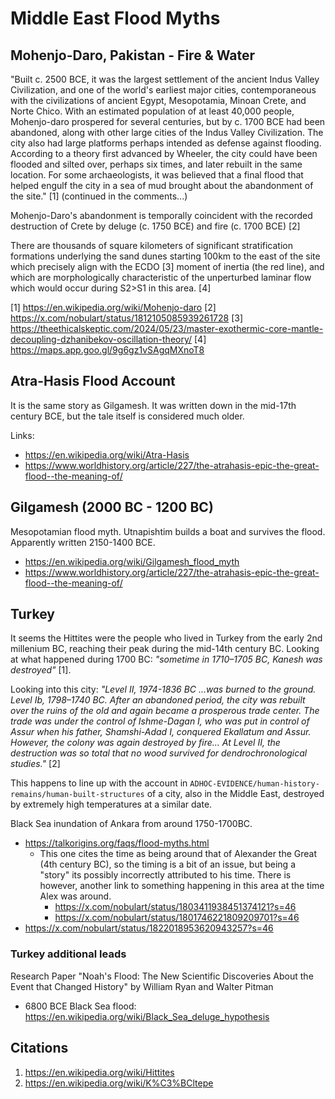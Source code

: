 # Middle East Flood Myths

## Mohenjo-Daro, Pakistan - Fire & Water

"Built c. 2500 BCE, it was the largest settlement of the ancient Indus Valley Civilization, and one of the world's earliest major cities, contemporaneous with the civilizations of ancient Egypt, Mesopotamia, Minoan Crete, and Norte Chico. With an estimated population of at least 40,000 people, Mohenjo-daro prospered for several centuries, but by c. 1700 BCE had been abandoned, along with other large cities of the Indus Valley Civilization. The city also had large platforms perhaps intended as defense against flooding. According to a theory first advanced by Wheeler, the city could have been flooded and silted over, perhaps six times, and later rebuilt in the same location. For some archaeologists, it was believed that a final flood that helped engulf the city in a sea of mud brought about the abandonment of the site." [1] (continued in the comments...)

Mohenjo-Daro's abandonment is temporally coincident with the recorded destruction of Crete by deluge (c. 1750 BCE) and fire (c. 1700 BCE) [2]

There are thousands of square kilometers of significant stratification formations underlying the sand dunes starting 100km to the east of the site which precisely align with the ECDO [3] moment of inertia (the red line), and which are morphologically characteristic of the unperturbed laminar flow which would occur during S2>S1 in this area. [4]

[1] https://en.wikipedia.org/wiki/Mohenjo-daro
[2] https://x.com/nobulart/status/1812105085939261728
[3] https://theethicalskeptic.com/2024/05/23/master-exothermic-core-mantle-decoupling-dzhanibekov-oscillation-theory/
[4] https://maps.app.goo.gl/9g6gz1vSAgqMXnoT8

## Atra-Hasis Flood Account

It is the same story as Gilgamesh. It was written down in the mid-17th century BCE, but the tale itself is considered much older.

Links:
- https://en.wikipedia.org/wiki/Atra-Hasis
- https://www.worldhistory.org/article/227/the-atrahasis-epic-the-great-flood--the-meaning-of/

## Gilgamesh (2000 BC - 1200 BC)

Mesopotamian flood myth. Utnapishtim builds a boat and survives the flood. Apparently written 2150-1400 BCE.

- https://en.wikipedia.org/wiki/Gilgamesh_flood_myth
- https://www.worldhistory.org/article/227/the-atrahasis-epic-the-great-flood--the-meaning-of/

## Turkey

It seems the Hittites were the people who lived in Turkey from the early 2nd millenium BC, reaching their peak during the mid-14th century BC. Looking at what happened during 1700 BC: *"sometime in 1710–1705 BC, Kanesh was destroyed"* [1].

Looking into this city: *"Level II, 1974-1836 BC ...was burned to the ground. Level Ib, 1798–1740 BC. After an abandoned period, the city was rebuilt over the ruins of the old and again became a prosperous trade center. The trade was under the control of Ishme-Dagan I, who was put in control of Assur when his father, Shamshi-Adad I, conquered Ekallatum and Assur. However, the colony was again destroyed by fire... At Level II, the destruction was so total that no wood survived for dendrochronological studies."* [2]

This happens to line up with the account in `ADHOC-EVIDENCE/human-history-remains/human-built-structures` of a city, also in the Middle East, destroyed by extremely high temperatures at a similar date.

Black Sea inundation of Ankara from around 1750-1700BC.
- https://talkorigins.org/faqs/flood-myths.html
	- This one cites the time as being around that of Alexander the Great (4th century BC), so the timing is a bit of an issue, but being a "story" its possibly incorrectly attributed to his time. There is however, another link to something happening in this area at the time Alex was around.
		- https://x.com/nobulart/status/1803411938451374121?s=46
		- https://x.com/nobulart/status/1801746221809209701?s=46
- https://x.com/nobulart/status/1822018953620943257?s=46

### Turkey additional leads

Research Paper "Noah's Flood: The New Scientific Discoveries About the Event that Changed History" by William Ryan and Walter Pitman

- 6800 BCE Black Sea flood: https://en.wikipedia.org/wiki/Black_Sea_deluge_hypothesis

## Citations

1. https://en.wikipedia.org/wiki/Hittites
2. https://en.wikipedia.org/wiki/K%C3%BCltepe
